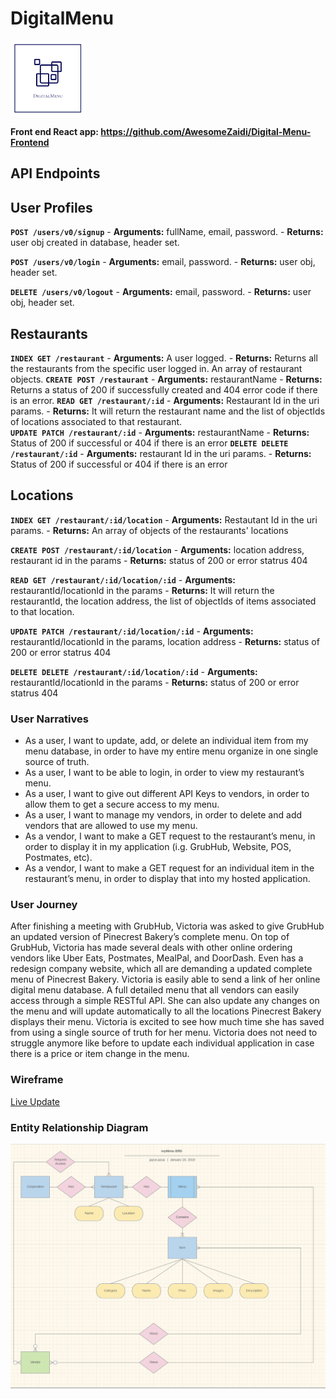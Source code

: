 # DigitalMenu
<img style="height: 120px; width: 120px;" src="./assets/readme/DigiMenu.png"/>

**Front end React app: https://github.com/AwesomeZaidi/Digital-Menu-Frontend**

## API Endpoints
## User Profiles
**`POST /users/v0/signup`**
    - **Arguments:** fullName, email, password.
    - **Returns:**   user obj created in database, header set.

**`POST /users/v0/login`**
    - **Arguments:** email, password.
    - **Returns:**   user obj, header set.
    
**`DELETE /users/v0/logout`**
    - **Arguments:** email, password.
    - **Returns:**   user obj, header set.

## Restaurants
**`INDEX GET /restaurant`**
    - **Arguments:** A user logged.
    - **Returns:** Returns all the restaurants from the specific user logged in. An array of restaurant objects.
**`CREATE POST /restaurant`**
    - **Arguments:** restaurantName
    - **Returns:** Returns a status of 200 if successfully created and 404 error code if there is an error.
**`READ GET /restaurant/:id`**
    - **Arguments:** Restaurant Id in the uri params.
    - **Returns:** It will return the restaurant name and the list of objectIds of locations associated to that restaurant.  
**`UPDATE PATCH /restaurant/:id`**
    - **Arguments:** restaurantName
    - **Returns:** Status of 200 if successful or 404 if there is an error
**`DELETE DELETE /restaurant/:id`**
    - **Arguments:** restaurant Id in the uri params.
    - **Returns:** Status of 200 if successful or 404 if there is an error

## Locations
**`INDEX GET /restaurant/:id/location`**
    - **Arguments:** Restautant Id in the uri params.
    - **Returns:** An array of objects of the restaurants' locations

**`CREATE POST /restaurant/:id/location`**
    - **Arguments:** location address, restaurant id in the params
    - **Returns:** status of 200 or error statrus 404

**`READ GET /restaurant/:id/location/:id`**
    - **Arguments:** restaurantId/locationId in the params
    - **Returns:** It will return the restaurantId, the location address, the list of objectIds of items associated to that location.

**`UPDATE PATCH /restaurant/:id/location/:id`**
    - **Arguments:** restaurantId/locationId in the params, location address
    - **Returns:** status of 200 or error statrus 404  

**`DELETE DELETE /restaurant/:id/location/:id`**
    - **Arguments:** restaurantId/locationId in the params
    - **Returns:** status of 200 or error statrus 404 

### User Narratives
 - As a user, I want to update, add, or delete an individual item from my menu database, in order to have my entire menu organize in one single source of truth.
 - As a user, I want to be able to login, in order to view my restaurant’s menu.
 - As a user, I want to give out different API Keys to vendors, in order to allow them to get a secure access to my menu.
  - As a user, I want to manage my vendors, in order to delete and add vendors that are allowed to use my menu.
 - As a vendor, I want to make a GET request to the restaurant’s menu, in order to display it in my application (i.g. GrubHub, Website, POS, Postmates, etc).
 - As a vendor, I want to make a GET request for an individual item in the restaurant’s menu, in order to display that into my hosted application.

### User Journey
After finishing a meeting with GrubHub, Victoria was asked to give GrubHub an updated version of Pinecrest Bakery’s complete menu. On top of GrubHub, Victoria has made several deals with other online ordering vendors like Uber Eats, Postmates, MealPal, and DoorDash. Even has a redesign company website, which all are demanding a updated complete menu of Pinecrest Bakery. Victoria is easily able to send a link of her online digital menu database. A full detailed menu that all vendors can easily access through a simple RESTful API. She can also update any changes on the menu and will update automatically to all the locations Pinecrest Bakery displays their menu. Victoria is excited to see how much time she has saved from using a single source of truth for her menu. Victoria does not need to struggle anymore like before to update each individual application in case there is a price or item change in the menu. 

### Wireframe
[Live Update](https://balsamiq.cloud/s282s2f/pve4ia6)
### Entity Relationship Diagram
<img src="./assets/readme/digitalMenu_ERD.png"/>